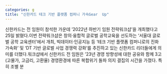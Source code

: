 ```yaml
---
categories: g
title: "신한카드 테크 기반 플랫폼 컴퍼니 가속Gear  Up"
---
```

 신한카드는 전 임원이 참석한 가운데 ’2022년 하반기 임원 전략워크샵’을 개최했다고 25일 밝혔다.이번 전략워크샵은 창의·융합적 글로벌 공학교육을 선도하는 ‘서울대 글로벌 공학 교육센터’에서 개최, 빅데이터·인공지능 등 ‘테크 기반 플랫폼 컴퍼니로의 진화 가속화’ 및 ‘DT 기반 글로벌 사업 경쟁력 강화’를 추진하고 있는 신한카드 리더들에게 의미를 더했다.워크샵에서 신한카드 전 임원은 ’23년 경영 방향성에 대한 공유와 함께 3고(고물가, 고금리, 고환율) 경영환경에 따른 복합위기 돌파 의지 결집의 시간을 가졌다. 특히 조별 분